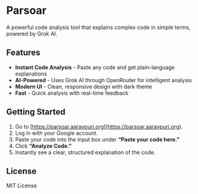 # Parsoar

A powerful code analysis tool that explains complex code in simple terms, powered by Grok AI.

## Features

- **Instant Code Analysis** - Paste any code and get plain-language explanations
- **AI-Powered** - Uses Grok AI through OpenRouter for intelligent analysis
- **Modern UI** - Clean, responsive design with dark theme
- **Fast** - Quick analysis with real-time feedback

## Getting Started

1. Go to [https://parsoar.aaravpuri.org](https://parsoar.aaravpuri.org).
2. Log in with your Google account.
3. Paste your code into the input box under **“Paste your code here.”**
4. Click **“Analyze Code.”**
5. Instantly see a clear, structured explanation of the code.

## License

MIT License
